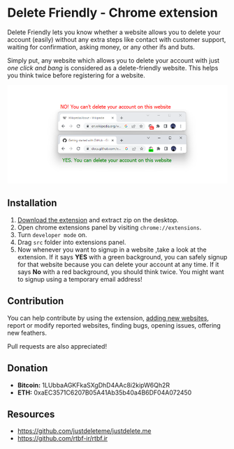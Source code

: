 # Delete Friendly - Chrome extension
Delete Friendly lets you know whether a website allows you to delete your account (easily) without any extra steps like contact with customer support, waiting for confirmation, asking money, or any other ifs and buts. 

Simply put, any website which allows you to delete your account with just *one click and bang* is considered as a delete-friendly website. This helps you think twice before registering for a website.

![](preview.png)

## Installation
1. [Download the extension](https://github.com/sir-kokabi/delete-friendly/archive/refs/heads/main.zip) and extract zip on the desktop.
2. Open chrome extensions panel by visiting `chrome://extensions`.
3. Turn `developer mode` on.
4. Drag `src` folder into extensions panel.
5. Now whenever you want to signup in a website ,take a look at the extension. If it says **YES** with a green background, you can safely signup for that website because you can delete your account at any time. If it says **No** with a red background, you should think twice. You might want to signup using a temporary email address!


## Contribution
You can help contribute by using the extension, [adding new websites](data), report or modify reported websites, finding bugs, opening issues, offering new feathers. 

Pull requests are also appreciated!

## Donation
- **Bitcoin:** 1LUbbaAGKFkaSXgDhD4AAc8i2kipW6Qh2R
- **ETH:** 0xaEC3571C6207B05A41Ab35b40a4B6DF04A072450

## Resources
- https://github.com/justdeleteme/justdelete.me
- https://github.com/rtbf-ir/rtbf.ir
